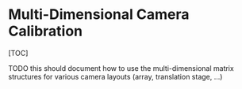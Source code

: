 Multi-Dimensional Camera Calibration
================

[TOC]

TODO this should document how to use the multi-dimensional matrix structures for various camera layouts (array, translation stage, ...)
